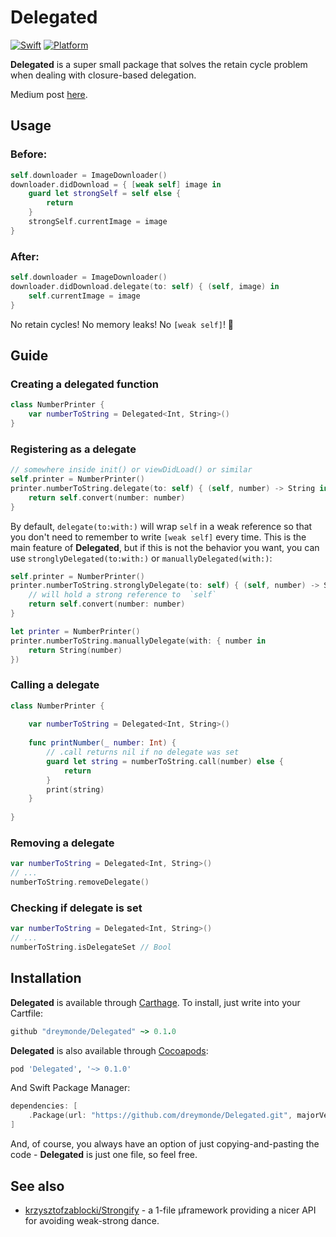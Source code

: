 # Delegated
[![Swift][swift-badge]][swift-url]
[![Platform][platform-badge]][platform-url]

**Delegated** is a super small package that solves the retain cycle problem when dealing with closure-based delegation.

Medium post [here](https://medium.com/anysuggestion/preventing-memory-leaks-with-swift-compile-time-safety-49b845df4dc6).

## Usage

### Before:

```swift
self.downloader = ImageDownloader()
downloader.didDownload = { [weak self] image in
    guard let strongSelf = self else {
        return
    }
    strongSelf.currentImage = image
}
```

### After:

```swift
self.downloader = ImageDownloader()
downloader.didDownload.delegate(to: self) { (self, image) in
    self.currentImage = image
}
```

No retain cycles! No memory leaks! No `[weak self]`! 🎉

## Guide

### Creating a delegated function

```swift
class NumberPrinter {
    var numberToString = Delegated<Int, String>()
}
```

### Registering as a delegate

```swift
// somewhere inside init() or viewDidLoad() or similar
self.printer = NumberPrinter()
printer.numberToString.delegate(to: self) { (self, number) -> String in
    return self.convert(number: number)
}
```

By default, `delegate(to:with:)` will wrap `self` in a weak reference so that you don't need to remember to write `[weak self]` every time. This is the main feature of **Delegated**, but if this is not the behavior you want, you can use `stronglyDelegated(to:with:)` or `manuallyDelegated(with:)`:

```swift
self.printer = NumberPrinter()
printer.numberToString.stronglyDelegate(to: self) { (self, number) -> String in
    // will hold a strong reference to  `self`
    return self.convert(number: number) 
}
```

```swift
let printer = NumberPrinter()
printer.numberToString.manuallyDelegate(with: { number in
    return String(number)
})
```

### Calling a delegate

```swift
class NumberPrinter {
    
    var numberToString = Delegated<Int, String>()
    
    func printNumber(_ number: Int) {
        // .call returns nil if no delegate was set
        guard let string = numberToString.call(number) else {
            return
        }
        print(string)
    }
    
}
```

### Removing a delegate

```swift
var numberToString = Delegated<Int, String>()
// ...
numberToString.removeDelegate()
```

### Checking if delegate is set

```swift
var numberToString = Delegated<Int, String>()
// ...
numberToString.isDelegateSet // Bool
```

## Installation

**Delegated** is available through [Carthage][carthage-url]. To install, just write into your Cartfile:

```ruby
github "dreymonde/Delegated" ~> 0.1.0
```

**Delegated** is also available through [Cocoapods][cocoapods-url]:

```ruby
pod 'Delegated', '~> 0.1.0'
```

And Swift Package Manager:

```swift
dependencies: [
    .Package(url: "https://github.com/dreymonde/Delegated.git", majorVersion: 0, minor: 1),
]
```

And, of course, you always have an option of just copying-and-pasting the code - **Delegated** is just one file, so feel free.

## See also

- [krzysztofzablocki/Strongify](https://github.com/krzysztofzablocki/Strongify) - a 1-file µframework providing a nicer API for avoiding weak-strong dance.

[swift-badge]: https://img.shields.io/badge/Swift-4.0-orange.svg?style=flat
[swift-url]: https://swift.org
[platform-badge]: https://img.shields.io/badge/platform-iOS%20%7C%20macOS%20%7C%20watchOS%20%7C%20tvOS%20%7C%20Linux-lightgrey.svg
[platform-url]: https://developer.apple.com/swift/
[carthage-url]: https://github.com/Carthage/Carthage
[cocoapods-url]: https://github.com/CocoaPods/CocoaPods
